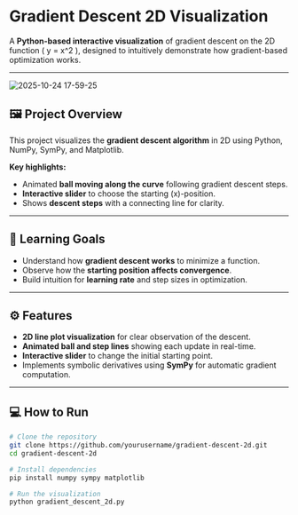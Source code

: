 # Gradient Descent 2D Visualization

A **Python-based interactive visualization** of gradient descent on the 2D function \( y = x^2 \), designed to intuitively demonstrate how gradient-based optimization works.

---
![2025-10-24 17-59-25](https://github.com/user-attachments/assets/1aaf4e32-b38f-4cf6-a98a-419f125b584a)

## 🖼 Project Overview

This project visualizes the **gradient descent algorithm** in 2D using Python, NumPy, SymPy, and Matplotlib.

**Key highlights:**

- Animated **ball moving along the curve** following gradient descent steps.
- **Interactive slider** to choose the starting \(x\)-position.
- Shows **descent steps** with a connecting line for clarity.

---

## 🎯 Learning Goals

- Understand how **gradient descent works** to minimize a function.
- Observe how the **starting position affects convergence**.
- Build intuition for **learning rate** and step sizes in optimization.

---

## ⚙️ Features

- **2D line plot visualization** for clear observation of the descent.
- **Animated ball and step lines** showing each update in real-time.
- **Interactive slider** to change the initial starting point.
- Implements symbolic derivatives using **SymPy** for automatic gradient computation.

---

## 💻 How to Run

```bash
# Clone the repository
git clone https://github.com/yourusername/gradient-descent-2d.git
cd gradient-descent-2d

# Install dependencies
pip install numpy sympy matplotlib

# Run the visualization
python gradient_descent_2d.py
